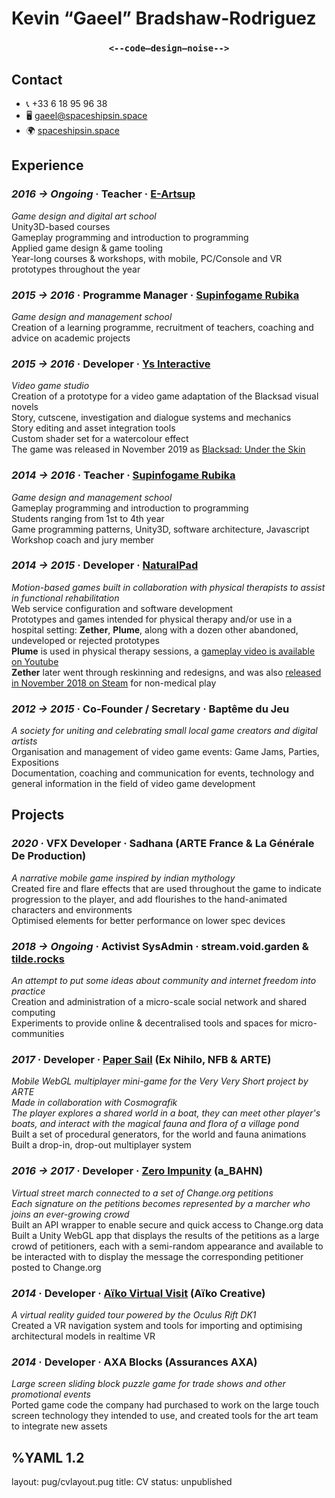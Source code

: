 # Kevin “Gaeel” Bradshaw-Rodriguez

### <center>**`<--code—design—noise-->`**</center>

## Contact
*	📞 +33 6 18 95 96 38
*	🖥 [gaeel@spaceshipsin.space](mailto:gaeel@spaceshipsin.space)
*	🌍 [spaceshipsin.space](http://spaceshipsin.space)


## Experience
### *2016 -> Ongoing* · Teacher · [**E-Artsup**](https://www.e-artsup.net/ecole-graphisme-design-infographie-lille.aspx)

*Game design and digital art school*   
Unity3D-based courses   
Gameplay programming and introduction to programming   
Applied game design & game tooling   
Year-long courses & workshops, with mobile, PC/Console and VR prototypes throughout the year


### *2015 -> 2016* · Programme Manager · [**Supinfogame Rubika**](https://rubika-edu.com/)

*Game design and management school*   
Creation of a learning programme, recruitment of teachers, coaching and advice on academic projects

### *2015 -> 2016* · Developer · [**Ys Interactive**](http://studioysinteractive.com/)

*Video game studio*   
Creation of a prototype for a video game adaptation of the Blacksad visual novels  
Story, cutscene, investigation and dialogue systems and mechanics  
Story editing and asset integration tools     
Custom shader set for a watercolour effect    
The game was released in November 2019 as [Blacksad: Under the Skin](https://www.mobygames.com/game/windows/blacksad-under-the-skin) 

### *2014 -> 2016* · Teacher · [**Supinfogame Rubika**](https://rubika-edu.com/)

*Game design and management school*   
Gameplay programming and introduction to programming   
Students ranging from 1st to 4th year   
Game programming patterns, Unity3D, software architecture, Javascript   
Workshop coach and jury member   

### *2014 -> 2015* · Developer · [**NaturalPad**](http://www.naturalpad.fr/en/)

*Motion-based games built in collaboration with physical therapists to assist in functional rehabilitation*   
Web service configuration and software development   
Prototypes and games intended for physical therapy and/or use in a hospital setting:
**Zether**, **Plume**, along with a dozen other abandoned, undeveloped or rejected prototypes   
**Plume** is used in physical therapy sessions, a [gameplay video is available on Youtube](https://www.youtube.com/watch?v=hfr0D9UwcJg)   
**Zether** later went through reskinning and redesigns, and was also [released in November 2018 on Steam](https://store.steampowered.com/app/924830/Zether/) for non-medical play

### *2012 -> 2015* · Co-Founder / Secretary · **Baptême du Jeu**
*A society for uniting and celebrating small local game creators and digital artists*   
Organisation and management of video game events: Game Jams, Parties, Expositions   
Documentation, coaching and communication for events, technology and general information in the field of video game development

## Projects

### *2020* · VFX Developer · **Sadhana** (ARTE France & La Générale De Production)

*A narrative mobile game inspired by indian mythology*   
Created fire and flare effects that are used throughout the game to indicate progression to the player, and add flourishes to the hand-animated characters and environments    
Optimised elements for better performance on lower spec devices   




### *2018 -> Ongoing* · Activist SysAdmin · stream.void.garden & [tilde.rocks](https://tilde.rocks)

*An attempt to put some ideas about community and internet freedom into practice*  
Creation and administration of a micro-scale social network and shared computing   
Experiments to provide online & decentralised tools and spaces for micro-communities   

### *2017* · Developer · [**Paper Sail**](https://papersail.lab.arte.tv/) (Ex Nihilo, NFB & ARTE)

*Mobile WebGL multiplayer mini-game for the Very Very Short project by ARTE*   
*Made in collaboration with Cosmografik*   
*The player explores a shared world in a boat, they can meet other player's boats, and interact with the magical fauna and flora of a village pond*   
Built a set of procedural generators, for the world and fauna animations   
Built a drop-in, drop-out multiplayer system

### *2016 -> 2017* · Developer · [**Zero Impunity**](https://zeroimpunity.com/?lang=en) (a_BAHN)
*Virtual street march connected to a set of Change.org petitions*   
*Each signature on the petitions becomes represented by a marcher who joins an ever-growing crowd*   
Built an API wrapper to enable secure and quick access to Change.org data   
Built a Unity WebGL app that displays the results of the petitions as a large crowd of petitioners, each with a semi-random appearance and available to be interacted with to display the message the corresponding petitioner posted to Change.org   

### *2014* · Developer · [**Aïko Virtual Visit**](https://aiko-creative.fr/realite-virtuelle/vr-immobilier.p15) (Aïko Creative)

*A virtual reality guided tour powered by the Oculus Rift DK1*   
Created a VR navigation system and tools for importing and optimising architectural models in realtime VR

### *2014* · Developer · **AXA Blocks** (Assurances AXA)

*Large screen sliding block puzzle game for trade shows and other promotional events*   
Ported game code the company had purchased to work on the large touch screen technology they intended to use, and created tools for the art team to integrate new assets



%YAML 1.2
---
layout: pug/cvlayout.pug
title: CV
status: unpublished